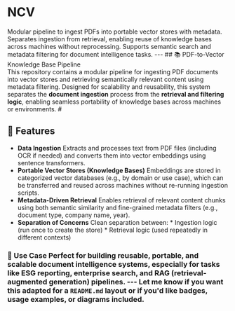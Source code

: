 
# NCV
Modular pipeline to ingest PDFs into portable vector stores with metadata. Separates ingestion from retrieval, enabling reuse of knowledge bases across machines without reprocessing. Supports semantic search and metadata filtering for document intelligence tasks.
---  ## 📚 PDF-to-Vector Knowledge Base Pipeline  
This repository contains a modular pipeline for ingesting PDF documents into vector stores and retrieving semantically relevant content using metadata filtering. Designed for scalability and reusability, this system separates the **document ingestion** process from the **retrieval and filtering logic**, enabling seamless portability of knowledge bases across machines or environments.  #
## 🔧 Features  
* **Data Ingestion**   Extracts and processes text from PDF files (including OCR if needed) and converts them into vector embeddings using sentence transformers.
* **Portable Vector Stores (Knowledge Bases)**   Embeddings are stored in categorized vector databases (e.g., by domain or use case), which can be transferred and reused across machines without re-running ingestion scripts.  
* **Metadata-Driven Retrieval**   Enables retrieval of relevant content chunks using both semantic similarity and fine-grained metadata filters (e.g., document type, company name, year).
* **Separation of Concerns**   Clean separation between:    * Ingestion logic (run once to create the store)   * Retrieval logic (used repeatedly in different contexts)  
### 🎯 Use Case  Perfect for building reusable, portable, and scalable **document intelligence systems**, especially for tasks like ESG reporting, enterprise search, and RAG (retrieval-augmented generation) pipelines.  ---  Let me know if you want this adapted for a `README.md` layout or if you'd like badges, usage examples, or diagrams included.

